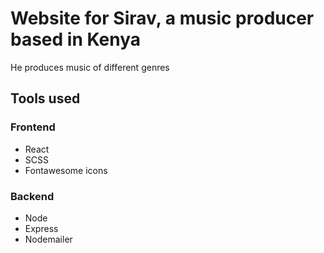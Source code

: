 # Website for Sirav, a music producer based in Kenya
He produces music of different genres

## Tools used
### Frontend
- React
- SCSS
- Fontawesome icons

### Backend
- Node
- Express
- Nodemailer